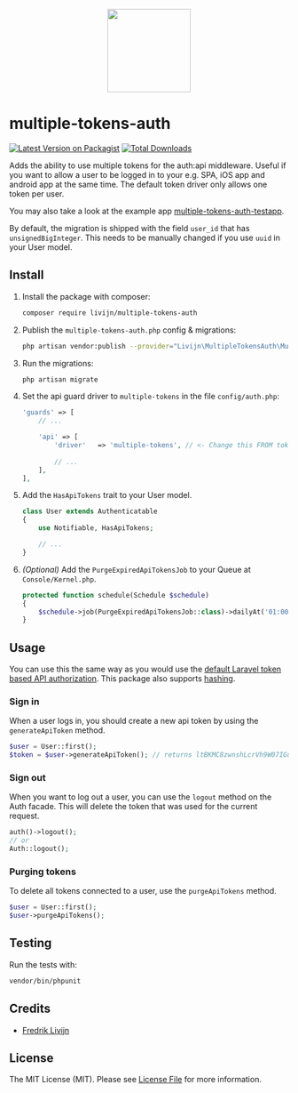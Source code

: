 <p align="center">
    <img src="https://assets-ouch.icons8.com/preview/596/ee24711c-1b0e-4e3c-8209-befacf8e388b.png" width="150">
</p>

# multiple-tokens-auth

[![Latest Version on Packagist](https://img.shields.io/packagist/v/livijn/multiple-tokens-auth.svg?style=flat-square)](https://packagist.org/packages/livijn/multiple-tokens-auth)
[![Total Downloads](https://img.shields.io/packagist/dt/livijn/multiple-tokens-auth.svg?style=flat-square)](https://packagist.org/packages/livijn/multiple-tokens-auth)

Adds the ability to use multiple tokens for the auth:api middleware. Useful if you want to allow a user to be logged in to your e.g. SPA, iOS app and android app at the same time. The default token driver only allows one token per user. 

You may also take a look at the example app [multiple-tokens-auth-testapp](https://github.com/Livijn/multiple-tokens-auth-testapp).

By default, the migration is shipped with the field `user_id` that has `unsignedBigInteger`. This needs to be manually changed if you use `uuid` in your User model.

## Install
1. Install the package with composer:
    ```bash
    composer require livijn/multiple-tokens-auth
    ```

2. Publish the `multiple-tokens-auth.php` config & migrations:
    ```bash
    php artisan vendor:publish --provider="Livijn\MultipleTokensAuth\MultipleTokensAuthServiceProvider"
    ```

3. Run the migrations:
    ```bash
    php artisan migrate
    ```

4. Set the api guard driver to `multiple-tokens` in the file `config/auth.php`:
    ```php    
    'guards' => [
        // ...
    
        'api' => [
            'driver'   => 'multiple-tokens', // <- Change this FROM token TO multiple-tokens
            
            // ...
        ],
    ],
    ```
   
5. Add the `HasApiTokens` trait to your User model.
   ```php 
   class User extends Authenticatable
   {
       use Notifiable, HasApiTokens;
   
       // ...
   } 
   ```
   
6. *(Optional)* Add the `PurgeExpiredApiTokensJob` to your Queue at `Console/Kernel.php`.
   ```php
   protected function schedule(Schedule $schedule)
   {
       $schedule->job(PurgeExpiredApiTokensJob::class)->dailyAt('01:00');
   }
   ```

## Usage
You can use this the same way as you would use the [default Laravel token based API authorization](https://laravel.com/docs/master/api-authentication). This package also supports [hashing](https://laravel.com/docs/master/api-authentication#hashing-tokens).

### Sign in
When a user logs in, you should create a new api token by using the `generateApiToken` method.
```php
$user = User::first();
$token = $user->generateApiToken(); // returns ltBKMC8zwnshLcrVh9W07IGuifysDqkyWRt6Z5szYJOrh1mnNPValkAtETj0vtPJdsfDQa4E3Yx0N3QU
```

### Sign out
When you want to log out a user, you can use the `logout` method on the Auth facade. This will delete the token that was used for the current request.
```php
auth()->logout();
// or
Auth::logout();
```

### Purging tokens
To delete all tokens connected to a user, use the `purgeApiTokens` method.
```php
$user = User::first();
$user->purgeApiTokens();
```

## Testing
Run the tests with:

```bash
vendor/bin/phpunit
```

## Credits

- [Fredrik Livijn](https://github.com/livijn)

## License

The MIT License (MIT). Please see [License File](LICENSE.md) for more information.
